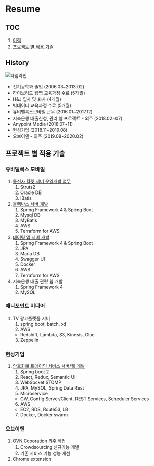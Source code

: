 # Resume

## TOC
1. [이력](#history)
3. [프로젝트 별 적용 기술](#프로젝트-별-적용-기술)


## History
![타임라인](https://s3.ap-northeast-2.amazonaws.com/cdn.heetaek.kim/2019_timeline.png)
- 전기공학과 졸업 (2006.03~2013.02)
- 하이브리드 웹앱 교육과정 수료 (5개월)
- H&J 입사 및 퇴사 (4개월)
- 빅데이터 교육과정 수료 (5개월)
- 유비벨록스모바일 근무 (2016.01~2017.12)
- 저축은행 대출신청, 관리 웹 프로젝트 - 외주 (2018.02~07)
- Anypoint Media (2018.07~11)
- 현성기업 (2018.11~2019.08)
- 오브이엔 - 외주 (2019.08~2020.02)

## 프로젝트 별 적용 기술

### 유비벨록스 모바일
1. [통신사 월렛 서버 운영개발 업무](projects/201601_통신사_월렛_서비스_서버.md)
    1. Struts2
    2. Oracle DB
    3. iBatis
2. [블랙박스 서버 개발](projects/201703_201706_블랙박스_서버.md)
    1. Spring Framework 4 & Spring Boot
    2. Mysql DB
    3. MyBatis
    4. AWS
    5. Terraform for AWS
3. [데이팅 앱 서버 개발](projects/201703_RomanticCampus.md)
    1. Spring Framework 4 & Spring Boot
    2. JPA
    3. Maria DB
    4. Swagger UI
    5. Docker
    6. AWS
    7. Terraform for AWS
4. 저축은행 대출 관련 웹 개발
    1. Spring Framework 4
    2. MySQL

### 애니포인트 미디어
1. TV 광고플렛폼 서버
    1. spring boot, batch, xd
    2. AWS
      - Redshift, Lambda, S3, Kinesis, Glue
    3. Zeppelin

### 현성기업
1. [암호화폐 트레이딩 서비스 서버/웹 개발](projects/201808_Trading.md)
    1. Spring boot 2
    2. React, Redux, Semantic UI
    3. WebSocket STOMP
    4. JPA, MySQL, Spring Data Rest
    5. Microservice
      - GW, Config Server/Client, REST Services, Scheduler Services
    6. AWS
      - EC2, RDS, Route53, LB
    7. Docker, Docker swarm

### 오브이엔
1. [OVN Coporation 외주 작업](projects/OVN.md)
    1. Crowdsourcing 신규기능 개발
    2. 기존 서비스 기능,성능 개선
2. Chrome extension
